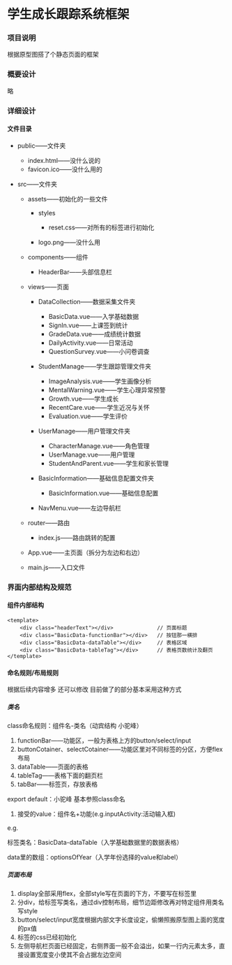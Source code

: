 # 学生成长跟踪系统框架

### 项目说明

根据原型图搭了个静态页面的框架

### 概要设计

略

### 详细设计

#### 文件目录

* public——文件夹
  * index.html——没什么说的
  * favicon.ico——没什么用的

* src——文件夹

  * assets——初始化的一些文件

    * styles

      * reset.css——对所有的标签进行初始化
    * logo.png——没什么用
  * components——组件
    * HeaderBar——头部信息栏

  * views——页面

    * DataCollection——数据采集文件夹
      * BasicData.vue——入学基础数据
      * SignIn.vue——上课签到统计
      * GradeData.vue——成绩统计数据
      * DailyActivity.vue——日常活动
      * QuestionSurvey.vue——小问卷调查
    * StudentManage——学生跟踪管理文件夹
      * ImageAnalysis.vue——学生画像分析
      * MentalWarning.vue——学生心理异常预警
      * Growth.vue——学生成长
      * RecentCare.vue——学生近况与关怀
      * Evaluation.vue——学生评价
    * UserManage——用户管理文件夹
      * CharacterManage.vue——角色管理
      * UserManage.vue——用户管理
      * StudentAndParent.vue——学生和家长管理
    * BasicInformation——基础信息配置文件夹
      * BasicInformation.vue——基础信息配置
    
    * NavMenu.vue——左边导航栏
  * router——路由

    * index.js——路由跳转的配置
  * App.vue——主页面（拆分为左边和右边）
  * main.js——入口文件

### 界面内部结构及规范

#### 组件内部结构

``` 
<template>
	<div class="headerText"></div>				// 页面标题
	<div class="BasicData-functionBar"></div>	// 按钮那一横排
	<div class="BasicData-dataTable"></div>		// 表格区域
	<div class="BasicData-tableTag"></div>		// 表格页数统计及翻页
</template>
```

#### 命名规则/布局规则

根据后续内容增多 还可以修改 目前做了的部分基本采用这种方式

##### 类名

class命名规则：组件名-类名（动宾结构 小驼峰）

1. functionBar——功能区，一般为表格上方的button/select/input
2. buttonCotainer、selectCotainer——功能区里对不同标签的分区，方便flex布局
3. dataTable——页面的表格
4. tableTag——表格下面的翻页栏
5. tabBar——标签页，存放表格

export default：小驼峰 基本参照class命名

1. 接受的value：组件名+功能(e.g.inputActivity:活动输入框)

e.g.

标签类名：BasicData-dataTable（入学基础数据里的数据表格）

data里的数组：optionsOfYear（入学年份选择的value和label）

##### 页面布局

1. display全部采用flex，全部style写在页面的下方，不要写在标签里
2. 分div，给标签写类名，通过div控制布局，细节边距修改再对特定组件用类名写style
3. button/select/input宽度根据内部文字长度设定，偷懒照搬原型图上面的宽度的px值
4. 标签的css已经初始化
5. 左侧导航栏页面已经固定，右侧界面一般不会溢出，如果一行内元素太多，直接设置宽度变小使其不会占据左边空间

